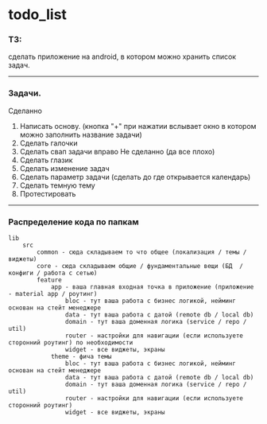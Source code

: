# todo_list

### ТЗ:
сделать приложение на android, в котором можно хранить список задач.

---

### Задачи.

Сделанно
1. Написать основу. (кнопка "+" при нажатии вслывает окно в котором можно заполнить название задачи)
2. Сделать галочки
3. Сделать свап задачи вправо
Не сделанно (да все плохо)
4. Сделать глазик
5. Сделать изменение задач
6. Сделать параметр задачи (сделать до где открывается календарь)
8. Сделать темную тему
9. Протестировать


---

### Распределение кода по папкам

```
lib
    src
        common - сюда складываем то что общее (локализация / темы / виджеты)
        core - сюда складываем общие / фундаментальные вещи (БД  / конфиги / работа с сетью)
        feature
            app - ваша главная входная точка в приложение (приложение - material app / роутинг)
                bloc - тут ваша работа с бизнес логикой, нейминг основан на стейт менеджере
                data - тут ваша работа с датой (remote db / local db)
                domain - тут ваша доменная логика (service / repo / util)
                router - настройки для навигации (если используете сторонний роутинг) по необходимости
                widget - все виджеты, экраны
            theme - фича темы
                bloc - тут ваша работа с бизнес логикой, нейминг основан на стейт менеджере
                data - тут ваша работа с датой (remote db / local db)
                domain - тут ваша доменная логика (service / repo / util)
                router - настройки для навигации (если используете сторонний роутинг)
                widget - все виджеты, экраны
```

